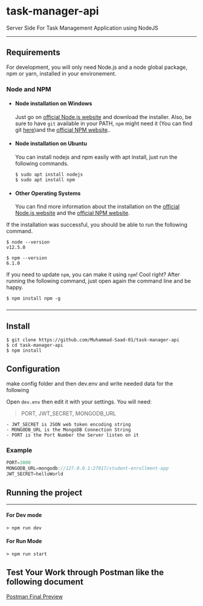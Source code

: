 # task-manager-api
Server Side For Task Management Application using NodeJS

---
## Requirements

For development, you will only need Node.js and a node global package, npm or yarn, installed in your environement.

### Node and NPM
- #### Node installation on Windows

  Just go on [official Node.js website](https://nodejs.org/) and download the installer.
Also, be sure to have `git` available in your PATH, `npm` might need it (You can find git [here](https://git-scm.com/))and the [official NPM website](https://npmjs.org/)..

- #### Node installation on Ubuntu

  You can install nodejs and npm easily with apt install, just run the following commands.

      $ sudo apt install nodejs
      $ sudo apt install npm

- #### Other Operating Systems
  You can find more information about the installation on the [official Node.js website](https://nodejs.org/) and the [official NPM website](https://npmjs.org/).

If the installation was successful, you should be able to run the following command.

    $ node --version
    v12.5.0

    $ npm --version
    6.1.0

If you need to update `npm`, you can make it using `npm`! Cool right? After running the following command, just open again the command line and be happy.

    $ npm install npm -g

###
---

## Install

    $ git clone https://github.com/Muhammad-Saad-01/task-manager-api
    $ cd task-manager-api
    $ npm install

## Configuration 

make config folder and then dev.env and write needed data for the following

Open `dev.env` then edit it with your settings. You will need:

> PORT, JWT_SECRET, MONGODB_URL

    - JWT_SECRET is JSON web token encoding string
    - MONGODB_URL is the MongoDB Connection String
    - PORT is the Port Number the Server listen on it 
     
   ### Example  
```javascript
PORT=3000
MONGODB_URL=mongodb://127.0.0.1:27017/student-enrollment-app
JWT_SECRET=helloWorld
```
## Running the project
---
#### For Dev mode
    > npm run dev

#### For Run Mode
    > npm run start
    
## Test Your Work through Postman like the following document
[Postman Final Preview](https://documenter.getpostman.com/view/8654587/SVfTM6RF)
